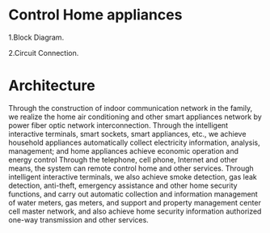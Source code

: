 # Control Home appliances
  1.Block Diagram.
  
  2.Circuit Connection.
  
# Architecture
Through the construction of indoor communication network in the family, we realize the home air conditioning and other smart appliances network by power fiber optic network interconnection. Through the intelligent interactive terminals, smart sockets, smart appliances, etc., we achieve household appliances automatically collect electricity information, analysis, management; and home appliances achieve economic operation and energy control Through the telephone, cell phone, Internet and other means, the system can remote control home and other services. Through intelligent interactive terminals, we also achieve smoke detection, gas leak detection, anti-theft, emergency assistance and other home security functions, and carry out automatic collection and information management of water meters, gas meters, and support and property management center cell master network, and also achieve home security information authorized one-way transmission and other services.
